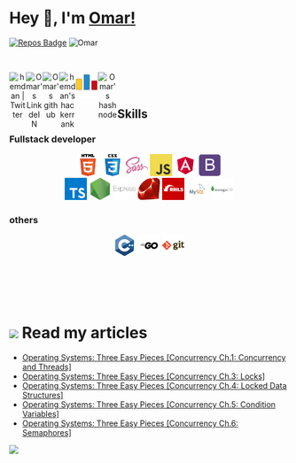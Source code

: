 # Hey 👋, I'm [Omar!](https://www.linkedin.com/in/oaik/) 

<div align="">

  [![Repos Badge](https://badges.pufler.dev/repos/Oaik)](https://badges.pufler.dev)
  <img width=0 src="https://komarev.com/ghpvc/?username=Oaik&label=Profile%20views&color=0e75b6&style=flat" alt="Omar" />
</div>

<br/>

<div align="center">

<a href="https://twitter.com/Oaik1"><img align="left" alt="hemdan | Twitter" width="30px" src="https://cdn-icons-png.flaticon.com/512/733/733579.png" draggable="false" /></a>

<a href="https://www.linkedin.com/in/oaik/"><img align="left" alt="Omar's LinkdeIN" width="30px" src="https://cdn-icons-png.flaticon.com/512/174/174857.png" draggable="false" /></a>

<a href="https://github.com/Oaik">
  <img align="left" alt="Omar's github" width="30px" src="https://cdn-icons.flaticon.com/png/512/2175/premium/2175377.png?token=exp=1636316220~hmac=02dbff62487e6f0d8879215b16b11076" />
</a>
<a href="https://www.hackerrank.com/omarashrf15/">
  <img align="left" alt="hemdan's hackerrank" width="30px" src="https://assets.brandfolder.com/y9ol94wb/v/331198/view@2x.png?v=1591971279" draggable="false" />
</a>

<a href="https://codeforces.com/profile/It_Wasnt_Me">
  <img align="left" alt="Omar's codeforces" width="40px" src="https://github.com/AbdallahHemdan/AbdallahHemdan/blob/master/codeforces.png" draggable="false" />
</a>



<a href="https://3omar.hashnode.dev/">
  <img align="left" alt="Omar's hashnode" width="35px" src="https://seeklogo.com/images/H/hashnode-logo-B114767E70-seeklogo.com.png" draggable="false" />
</a>

</div>
<br />
<br />

## Skills

### Fullstack developer
<div align="center">
<code><img height="40" src="https://raw.githubusercontent.com/github/explore/80688e429a7d4ef2fca1e82350fe8e3517d3494d/topics/html/html.png"></code>
<code><img height="40" src="https://raw.githubusercontent.com/github/explore/80688e429a7d4ef2fca1e82350fe8e3517d3494d/topics/css/css.png"></code>
<code><img height="40" src="https://raw.githubusercontent.com/github/explore/80688e429a7d4ef2fca1e82350fe8e3517d3494d/topics/sass/sass.png"></code>
<code><img height="40" src="https://raw.githubusercontent.com/github/explore/80688e429a7d4ef2fca1e82350fe8e3517d3494d/topics/javascript/javascript.png"></code>
<code><img height="40" src="https://raw.githubusercontent.com/github/explore/80688e429a7d4ef2fca1e82350fe8e3517d3494d/topics/angular/angular.png"></code>
<code><img src="https://raw.githubusercontent.com/devicons/devicon/master/icons/bootstrap/bootstrap-plain.svg" alt="bootstrap" width="40" height="40" /></code>
</div>
<div align="center">
<code><img height="40" src="https://raw.githubusercontent.com/github/explore/80688e429a7d4ef2fca1e82350fe8e3517d3494d/topics/typescript/typescript.png"></code>
<code><img height="40" src="https://raw.githubusercontent.com/github/explore/80688e429a7d4ef2fca1e82350fe8e3517d3494d/topics/nodejs/nodejs.png"></code>
<code><img height="40" src="https://raw.githubusercontent.com/github/explore/80688e429a7d4ef2fca1e82350fe8e3517d3494d/topics/express/express.png"></code>
<code><img height="40" src="https://raw.githubusercontent.com/github/explore/80688e429a7d4ef2fca1e82350fe8e3517d3494d/topics/ruby/ruby.png"></code>
<code><img height="40" src="https://raw.githubusercontent.com/github/explore/80688e429a7d4ef2fca1e82350fe8e3517d3494d/topics/rails/rails.png"></code>
<code><img height="40" src="https://raw.githubusercontent.com/github/explore/80688e429a7d4ef2fca1e82350fe8e3517d3494d/topics/mysql/mysql.png"></code>
<code><img height="40" src="https://raw.githubusercontent.com/github/explore/80688e429a7d4ef2fca1e82350fe8e3517d3494d/topics/mongodb/mongodb.png"></code>
</div>

### others
<div align="center">
<code><img height="40" src="https://raw.githubusercontent.com/github/explore/80688e429a7d4ef2fca1e82350fe8e3517d3494d/topics/cpp/cpp.png"></code>
<code><img height="40" src="https://raw.githubusercontent.com/github/explore/80688e429a7d4ef2fca1e82350fe8e3517d3494d/topics/go/go.png"></code>
<code><img height="40" src="https://raw.githubusercontent.com/github/explore/80688e429a7d4ef2fca1e82350fe8e3517d3494d/topics/git/git.png"></code>
</div>

  
  
<br/><br/>

<br/>

# <img src="https://media.giphy.com/media/WUlplcMpOCEmTGBtBW/giphy.gif" width="50"> Read my articles
<!-- BLOG:START -->
- [Operating Systems: Three Easy Pieces [Concurrency Ch.1: Concurrency and Threads]](https://3omar.hashnode.dev/operating-systems-three-easy-pieces-concurrency-ch1-concurrency-and-threads)
- [Operating Systems: Three Easy Pieces [Concurrency Ch.3: Locks]](https://3omar.hashnode.dev/operating-systems-three-easy-pieces-concurrency-ch3-locks) 
- [Operating Systems: Three Easy Pieces [Concurrency Ch.4: Locked Data Structures]](https://3omar.hashnode.dev/operating-systems-three-easy-pieces-concurrency-ch4-locked-data-structures) 
- [Operating Systems: Three Easy Pieces [Concurrency Ch.5: Condition Variables]](https://3omar.hashnode.dev/operating-systems-three-easy-pieces-concurrency-ch5-condition-variables) 
- [Operating Systems: Three Easy Pieces [Concurrency Ch.6: Semaphores]
](https://3omar.hashnode.dev/operating-systems-three-easy-pieces-concurrency-ch6-semaphores) 


<p>
  <img align="left" src="https://github-readme-stats.vercel.app/api?username=Oaik&show_icons=true&theme=radical"/>
</p>
<br/>
